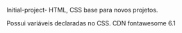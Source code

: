 Initial-project-
HTML, CSS base para novos projetos.

Possui variáveis declaradas no CSS.
CDN fontawesome 6.1

